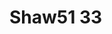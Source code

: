 <a name="material" />

# Shaw51 33
<script type="application/ld+json">
  {
    "@context": "https://schema.org/",
    "@type": "ChemicalSubstance",
    "http://purl.org/dc/terms/conformsTo":
      {
        "@type": "CreativeWork",
        "@id": "https://bioschemas.org/profiles/ChemicalSubstance/0.4-RELEASE/"
      },
    "@id": "https://egonw.github.io/nanowiki/nanowiki63.html#material",
    "name": "Shaw51 33",
    "sameAs: "http://127.0.0.1/mediawiki/index.php/Special:URIResolver/Shaw51_33"
  }
</script>

